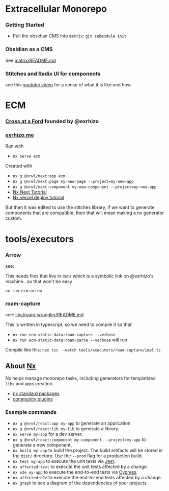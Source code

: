 # Extracellular Monorepo

### Getting Started

- Pull the obsidian CMS into `matrix`: `git submodule init`

### Obsidian as a CMS

See [matrix/README.md](matrix/README.md)

### Stitches and Radix UI for components

see this [youtube video](https://www.youtube.com/watch?v=Gw28VgyKGkw&t=2725s) for a sense of what it is like and how.

# ECM

### [Cross at a Ford](http://crossataford.com) founded by @exrhizo

### [exrhizo.me](https://exrhizo.me/)

Run with

- `nx serve ecm`

Created with

- `nx g @nrwl/next:app ecm`
- `nx g @nrwl/next:page my-new-page --project=my-new-app`
- `nx g @nrwl/next:component my-new-component --project=my-new-app`
- [Nx Next Tutorial](https://nx.dev/packages/next)
- [Nx vercel deploy tutorial](https://nx.dev/recipes/other/deploy-nextjs-to-vercel)

But then it was edited to use the stitches library, if we want to generate components that are compatible, then that will mean making a nx generator custom.

# tools/executors

### Arrow

see:

This needs files that live in `data` which is a symbolic link on @exrhizo's machine.. so that won't be easy

`nx run ecm:arrow`

### roam-capture

see: [libs/roam-wrangler/README.md](libs/roam-wrangler/README.md)

This is written in typescript, so we need to compile it so that

- `nx run ecm-static-data:roam-capture --verbose`
- `nx run ecm-static-data:roam-parse --verbose`
  will run

Compile like this: `npx tsc --watch tools/executors/roam-capture/impl.ts`

## About [Nx](https://nx.dev)

Nx helps manage monorepo tasks, including generators for templatized `libs` and `apps` creation.

- [nx standard packages](https://nx.dev/packages)
- [community plugins](https://nx.dev/community)

### Example commands

- `nx g @nrwl/react:app my-app` to generate an application.
- `nx g @nrwl/react:lib my-lib` to generate a library.
- `nx serve my-app` for a dev server.
- `nx g @nrwl/react:component my-component --project=my-app` to generate a new component.
- `nx build my-app` to build the project. The build artifacts will be stored in the `dist/` directory. Use the `--prod` flag for a production build.
- `nx test my-app` to execute the unit tests via [Jest](https://jestjs.io).
- `nx affected:test` to execute the unit tests affected by a change.
- `nx e2e my-app` to execute the end-to-end tests via [Cypress](https://www.cypress.io).
- `nx affected:e2e` to execute the end-to-end tests affected by a change.
- `nx graph` to see a diagram of the dependencies of your projects.
